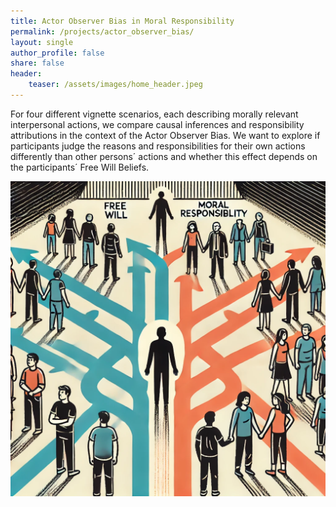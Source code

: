```yaml
---
title: Actor Observer Bias in Moral Responsibility
permalink: /projects/actor_observer_bias/
layout: single
author_profile: false
share: false
header:
    teaser: /assets/images/home_header.jpeg
---
```

For four different vignette scenarios, each describing morally relevant interpersonal actions, we compare causal inferences and responsibility attributions in the context of the Actor Observer Bias. We want to explore if participants judge the reasons and responsibilities for their own actions differently than other persons´ actions and whether this effect depends on the participants´ Free Will Beliefs.


<img src="../../assets/images/projects/Actor_Observer_Bias_in_Moral_Responsibility.webp" alt="some text">
